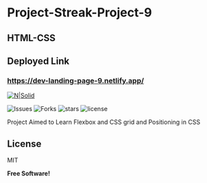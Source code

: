# Project-Streak-Project-9
## HTML-CSS

## Deployed Link
### https://dev-landing-page-9.netlify.app/

[![N|Solid](https://ineuron.ai/images/ineuron-logo.png)](https://ineuron.ai/)

![Issues](https://img.shields.io/github/issues/yomikkey/project-streak-project-1)
![Forks](https://img.shields.io/github/forks/yomikkey/project-streak-project-1)
![stars](https://img.shields.io/github/stars/yomikkey/project-streak-project-1)
![license](https://img.shields.io/github/license/yomikkey/project-streak-project-1)

Project Aimed to Learn Flexbox and CSS grid and Positioning in CSS

## License

MIT

**Free Software!**
